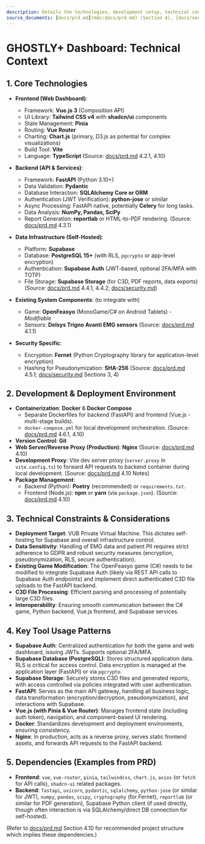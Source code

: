 ```yaml
---
description: Details the technologies, development setup, technical constraints, dependencies, and tool usage patterns for the GHOSTLY+ Dashboard.
source_documents: [docs/prd.md](mdc:docs/prd.md) (Section 4), [docs/security.md](mdc:docs/security.md)
---
```


# GHOSTLY+ Dashboard: Technical Context

## 1. Core Technologies

-   **Frontend (Web Dashboard)**:
    -   Framework: **Vue.js 3** (Composition API)
    -   UI Library: **Tailwind CSS v4** with **shadcn/ui** components
    -   State Management: **Pinia**
    -   Routing: **Vue Router**
    -   Charting: **Chart.js** (primary, D3.js as potential for complex visualizations)
    -   Build Tool: **Vite**
    -   Language: **TypeScript**
    (Source: [docs/prd.md](mdc:docs/prd.md) 4.2.1, 4.10)

-   **Backend (API & Services)**:
    -   Framework: **FastAPI** (Python 3.10+)
    -   Data Validation: **Pydantic**
    -   Database Interaction: **SQLAlchemy Core or ORM**
    -   Authentication (JWT Verification): **python-jose** or similar
    -   Async Processing: FastAPI native, potentially **Celery** for long tasks.
    -   Data Analysis: **NumPy, Pandas, SciPy**
    -   Report Generation: **reportlab** or HTML-to-PDF rendering.
    (Source: [docs/prd.md](mdc:docs/prd.md) 4.3.1)

-   **Data Infrastructure (Self-Hosted)**:
    -   Platform: **Supabase**
    -   Database: **PostgreSQL 15+** (with RLS, `pgcrypto` or app-level encryption)
    -   Authentication: **Supabase Auth** (JWT-based, optional 2FA/MFA with TOTP)
    -   File Storage: **Supabase Storage** (for C3D, PDF reports, data exports)
    (Source: [docs/prd.md](mdc:docs/prd.md) 4.4.1, 4.4.2; [docs/security.md](mdc:docs/security.md))

-   **Existing System Components**: (to integrate with)
    -   Game: **OpenFeasyo** (MonoGame/C# on Android Tablets) - *Modifiable*
    -   Sensors: **Delsys Trigno Avanti EMG sensors**
    (Source: [docs/prd.md](mdc:docs/prd.md) 4.1.1)

-   **Security Specific**: 
    -   Encryption: **Fernet** (Python Cryptography library for application-level encryption)
    -   Hashing for Pseudonymization: **SHA-256**
    (Source: [docs/prd.md](mdc:docs/prd.md) 4.5.1; [docs/security.md](mdc:docs/security.md) Sections 3, 4)

## 2. Development & Deployment Environment

-   **Containerization**: **Docker** & **Docker Compose**
    -   Separate Dockerfiles for backend (FastAPI) and frontend (Vue.js - multi-stage builds).
    -   `docker-compose.yml` for local development orchestration.
    (Source: [docs/prd.md](mdc:docs/prd.md) 4.6.1, 4.10)
-   **Version Control**: **Git**
-   **Web Server/Reverse Proxy (Production)**: **Nginx**
    (Source: [docs/prd.md](mdc:docs/prd.md) 4.10)
-   **Development Proxy**: Vite dev server proxy (`server.proxy` in `vite.config.ts`) to forward API requests to backend container during local development. (Source: [docs/prd.md](mdc:docs/prd.md) 4.10 Notes)
-   **Package Management**:
    -   Backend (Python): **Poetry** (recommended) or `requirements.txt`.
    -   Frontend (Node.js): **npm** or **yarn** (via `package.json`).
    (Source: [docs/prd.md](mdc:docs/prd.md) 4.10)

## 3. Technical Constraints & Considerations

-   **Deployment Target**: VUB Private Virtual Machine. This dictates self-hosting for Supabase and overall infrastructure control.
-   **Data Sensitivity**: Handling of EMG data and patient PII requires strict adherence to GDPR and robust security measures (encryption, pseudonymization, RLS, secure authentication).
-   **Existing Game Modification**: The OpenFeasyo game (C#) needs to be modified to integrate Supabase Auth (likely via REST API calls to Supabase Auth endpoints) and implement direct authenticated C3D file uploads to the FastAPI backend.
-   **C3D File Processing**: Efficient parsing and processing of potentially large C3D files.
-   **Interoperability**: Ensuring smooth communication between the C# game, Python backend, Vue.js frontend, and Supabase services.

## 4. Key Tool Usage Patterns

-   **Supabase Auth**: Centralized authentication for both the game and web dashboard, issuing JWTs. Supports optional 2FA/MFA.
-   **Supabase Database (PostgreSQL)**: Stores structured application data. RLS is critical for access control. Data encryption is managed at the application layer (FastAPI) or via `pgcrypto`.
-   **Supabase Storage**: Securely stores C3D files and generated reports, with access controlled via policies integrated with user authentication.
-   **FastAPI**: Serves as the main API gateway, handling all business logic, data transformation (encryption/decryption, pseudonymization), and interactions with Supabase.
-   **Vue.js (with Pinia & Vue Router)**: Manages frontend state (including auth token), navigation, and component-based UI rendering.
-   **Docker**: Standardizes development and deployment environments, ensuring consistency.
-   **Nginx**: In production, acts as a reverse proxy, serves static frontend assets, and forwards API requests to the FastAPI backend.

## 5. Dependencies (Examples from PRD)

-   **Frontend**: `vue`, `vue-router`, `pinia`, `tailwindcss`, `chart.js`, `axios` (or `fetch` for API calls), `shadcn-ui` related packages.
-   **Backend**: `fastapi`, `uvicorn`, `pydantic`, `sqlalchemy`, `python-jose` (or similar for JWT), `numpy`, `pandas`, `scipy`, `cryptography` (for Fernet), `reportlab` (or similar for PDF generation), Supabase Python client (if used directly, though often interaction is via SQLAlchemy/direct DB connection for self-hosted).

(Refer to [docs/prd.md](mdc:docs/prd.md) Section 4.10 for recommended project structure which implies these dependencies.) 